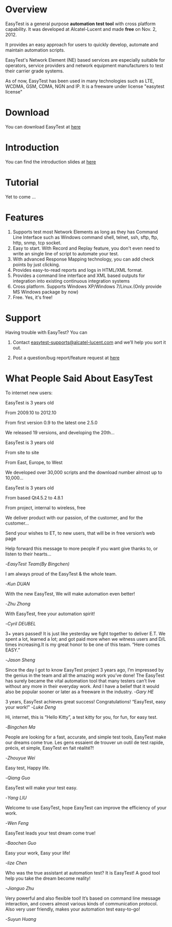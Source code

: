 # Overview #
EasyTest is a general purpose **automation test tool** with cross platform capability. It was developed at Alcatel-Lucent and made **free** on Nov. 2, 2012.

It provides an easy approach for users to quickly develop, automate and maintain automation scripts. 

EasyTest's Network Element (NE) based services are especially suitable for operators, service providers and network equipment manufacturers to test their carrier grade systems. 

As of now, EasyTest has been used in many technologies such as LTE, WCDMA, GSM, CDMA, NGN and IP. It is a freeware under license "easytest license"

# Download #

You can download EasyTest at [here](https://sourceforge.net/projects/easytest/files/EasyTest-2.7.0Free.exe/download)

# Introduction #
You can find the introduction slides at [here](https://sourceforge.net/projects/easytest/files/EasyTest_Introduction_2013w17.ppt/download)

# Tutorial #
Yet to come ...

# Features #
1. Supports test most Network Elements as long as they has Command Line Interface such as Windows command shell, telnet, ssh, sftp, ftp, http, snmp, tcp socket.
2. Easy to start. With Record and Replay feature, you don't even need to write an single line of script to automate your test.
3. With advanced Response Mapping technology, you can add check points by just clicking.
4. Provides easy-to-read reports and logs in HTML/XML format.
5. Provides a command line interface and XML based outputs for integration into existing continuous integration systems
6. Cross platform. Supports Windows XP/Windows 7/Linux.(Only provide MS Windows package by now)
7. Free. Yes, it's free!

# Support #
Having trouble with EasyTest? You can

1. Contact easytest-supports@alcatel-lucent.com and we’ll help you sort it out.

2. Post a question/bug report/feature request at [here](https://github.com/EasyTest2012/EasyTest/issues)
  
# What People Said About EasyTest #

To internet new users:

EasyTest is 3 years old

From 2009.10 to 2012.10

From first version 0.9 to the latest one 2.5.0

We released 19 versions, and developing the 20th…

EasyTest is 3 years old

From site to site

From East, Europe, to West

We developed over 30,000 scripts and the download number almost up to 10,000…

EasyTest is 3 years old

From based Qt4.5.2 to 4.8.1

From project, internal to wireless, free

We deliver product with our passion, of the customer, and for the customer…

Send your wishes to ET, to new users, that will be in free version’s web page

Help forward this message to more people if you want give thanks to, or listen to their hearts…

-*EasyTest Team(By Bingchen)*


I am always proud of the EasyTest & the whole team.

-*Kun DUAN*

With the new EasyTest, We will make automation even better!

-*Zhu Zhong*

With EasyTest, free your automation spirit!

-*Cyril DEUBEL*

3+ years passed! It is just like yesterday we fight together to deliver E.T. We spent a lot, learned a lot; and got paid more when we witness users and D/L times increasing.It is my great honor to be one of this team.
“Here comes EASY.”
  
-*Jason Sheng*

Since the day I got to know EasyTest project 3 years ago, I’m impressed by the genius in the team and all the amazing work you’ve done! The EasyTest has surely became the vital automation tool that many testers can’t live without any more in their everyday work. And I have a belief that it would also be popular sooner or later as a freeware in the industry.
-*Gary HE*

3 years, EasyTest achieves great success! Congratulations!
“EasyTest, easy your work!"
-*Luke Deng*


Hi, internet, this is “Hello Kitty”, a test kitty for you, for fun, for easy test.

-*Bingchen Ma*

People are looking for a fast, accurate, and simple test tools, EasyTest make our dreams come true.
Les gens essaient de trouver un outil de test rapide, précis, et simple, EasyTest en fait réalité?!

-*Zhouyue Wei*

Easy test, Happy life.

-*Qiang Guo*

EasyTest will make your test easy.

-*Yang LIU*

Welcome to use EasyTest, hope EasyTest can improve the efficiency of your work.

-*Wen Feng*

EasyTest leads your test dream come true!

-*Baochen Guo*

Easy your work, Easy your life!

-*lize Chen*

Who was the true assistant at automation test? It is  EasyTest! A good tool help you take the dream become reality! 

-*Jianguo Zhu*

Very powerful and also flexible tool!
It’s based on command line message interaction, and covers almost various kinds of communication protocol.
Also very user friendly, makes your automation test easy-to-go!

-*Suyun Huang*


